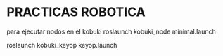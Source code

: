 # PRACTICAS ROBOTICA


para ejecutar nodos en el kobuki
  roslaunch kobuki_node minimal.launch


roslaunch kobuki_keyop keyop.launch
